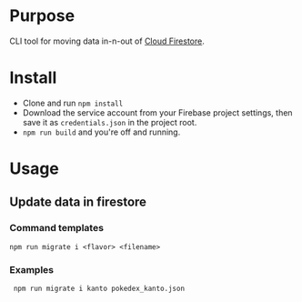 # Purpose

CLI tool for moving data in-n-out of [Cloud Firestore](https://firebase.google.com/docs/firestore/).

# Install

- Clone and run `npm install`
- Download the service account from your Firebase project settings, then save it as `credentials.json` in the project root.
- `npm run build` and you're off and running.

# Usage

## Update data in firestore

### Command templates 
`npm run migrate i <flavor> <filename>`  

### Examples 
` npm run migrate i kanto pokedex_kanto.json`
